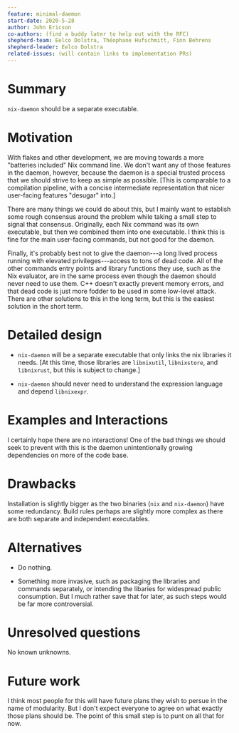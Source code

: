```yaml
---
feature: minimal-daemon
start-date: 2020-5-28
author: John Ericson
co-authors: (find a buddy later to help out with the RFC)
shepherd-team: Eelco Dolstra, Théophane Hufschmitt, Finn Behrens
shepherd-leader: Eelco Dolstra
related-issues: (will contain links to implementation PRs)
---
```


# Summary
[summary]: #summary

`nix-daemon` should be a separate executable.

# Motivation
[motivation]: #motivation

With flakes and other development, we are moving towards a more "batteries included" Nix command line.
We don't want any of those features in the daemon, however, because the daemon is a special trusted process that we should strive to keep as simple as possible.
\[This is comparable to a compilation pipeline, with a concise intermediate representation that nicer user-facing features "desugar" into.\]

There are many things we could do about this, but I mainly want to establish some rough consensus around the problem while taking a small step to signal that consensus.
Originally, each Nix command was its own executable, but then we combined them into one executable.
I think this is fine for the main user-facing commands, but not good for the daemon.

Finally, it's probably best not to give the daemon---a long lived process running with elevated privileges---access to tons of dead code.
All of the other commands entry points and library functions they use, such as the Nix evaluator, are in the same process even though the daemon should never need to use them.
C++ doesn't exactly prevent memory errors, and that dead code is just more fodder to be used in some low-level attack.
There are other solutions to this in the long term, but this is the easiest solution in the short term.

# Detailed design
[design]: #detailed-design

- `nix-daemon` will be a separate executable that only links the nix libraries it needs.
  \[At this time, those libraries are `libnixutil`, `libnixstore`, and `libnixrust`, but this is subject to change.\]

- `nix-daemon` should never need to understand the expression language and depend  `libnixexpr`.

# Examples and Interactions
[examples-and-interactions]: #examples-and-interactions

I certainly hope there are no interactions!
One of the bad things we should seek to prevent with this is the daemon unintentionally growing dependencies on more of the code base.

# Drawbacks
[drawbacks]: #drawbacks

Installation is slightly bigger as the two binaries (`nix` and `nix-daemon`) have some redundancy.
Build rules perhaps are slightly more complex as there are both separate and independent executables.

# Alternatives
[alternatives]: #alternatives

 - Do nothing.

 - Something more invasive, such as packaging the libraries and commands separately, or intending the libaries for widespread public consumption.
   But I much rather save that for later, as such steps would be far more controversial.

# Unresolved questions
[unresolved]: #unresolved-questions

No known unknowns.

# Future work
[future]: #future-work

I think most people for this will have future plans they wish to persue in the name of modularity.
But I don't expect everyone to agree on what exactly those plans should be.
The point of this small step is to punt on all that for now.
